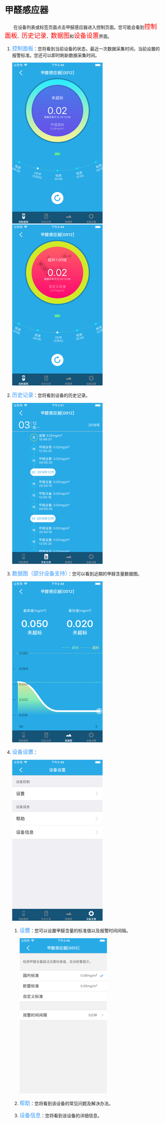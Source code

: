 # 甲醛感应器

&emsp;&emsp;在设备列表或标签页面点击甲醛感应器进入控制页面。您可能会看到<font style='color:#ff0000;font-size:20px'>控制面板</font>、<font style='color:#ff0000;font-size:20px'>历史记录</font>、<font style='color:#ff0000;font-size:20px'>数据图</font>和<font style='color:#ff0000;font-size:20px'>设备设置</font>界面。

1. <font style='color:#3699ff;font-size:17px'>控制面板</font>：您将看到当前设备的状态，最近一次数据采集时间，当前设置的报警标准。您还可以即时刷新数据采集时间。

	<img src="../images/MacBee/甲醛/控制界面.png" width = "290" height = "516">
	<img src="../images/MacBee/甲醛/报警.png" width = "290" height = "516">
	
2. <font style='color:#3699ff;font-size:17px'>历史记录</font>：您将看到设备的历史记录。

	<img src="../images/MacBee/甲醛/历史记录.png" width = "290" height = "516">
	
3. <font style='color:#3699ff;font-size:17px'>数据图（部分设备支持）</font>：您可以看到近期的甲醛含量数据图。

	<img src="../images/MacBee/甲醛/数据图.png" width = "290" height = "516">
	
4. <font style='color:#3699ff;font-size:17px'>设备设置</font>：

	<img src="../images/MacBee/甲醛/设置.png" width = "290" height = "516">
	
	1. <font style='color:#3699ff;font-size:17px'>设置</font>：您可以设置甲醛含量的标准值以及报警时间间隔。

		<img src="../images/MacBee/甲醛/参数设置.png" width = "280" height = "498">
		
	2. <font style='color:#3699ff;font-size:17px'>帮助</font>：您将看到该设备的常见问题及解决办法。
	3. <font style='color:#3699ff;font-size:17px'>设备信息</font>：您将看到该设备的详细信息。